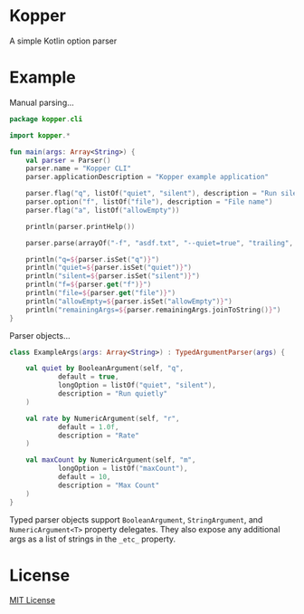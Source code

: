 # Kopper

A simple Kotlin option parser

# Example

Manual parsing…

```kotlin
package kopper.cli

import kopper.*

fun main(args: Array<String>) {
    val parser = Parser()
    parser.name = "Kopper CLI"
    parser.applicationDescription = "Kopper example application"

    parser.flag("q", listOf("quiet", "silent"), description = "Run silently")
    parser.option("f", listOf("file"), description = "File name")
    parser.flag("a", listOf("allowEmpty"))

    println(parser.printHelp())

    parser.parse(arrayOf("-f", "asdf.txt", "--quiet=true", "trailing", "arguments" ))

    println("q=${parser.isSet("q")}")
    println("quiet=${parser.isSet("quiet")}")
    println("silent=${parser.isSet("silent")}")
    println("f=${parser.get("f")}")
    println("file=${parser.get("file")}")
    println("allowEmpty=${parser.isSet("allowEmpty")}")
    println("remainingArgs=${parser.remainingArgs.joinToString()}")
}
```

Parser objects…

```kotlin
class ExampleArgs(args: Array<String>) : TypedArgumentParser(args) {

    val quiet by BooleanArgument(self, "q",
            default = true,
            longOption = listOf("quiet", "silent"),
            description = "Run quietly"
    )

    val rate by NumericArgument(self, "r", 
            default = 1.0f, 
            description = "Rate"
    )

    val maxCount by NumericArgument(self, "m", 
            longOption = listOf("maxCount"), 
            default = 10, 
            description = "Max Count"
    )
}
```

Typed parser objects support `BooleanArgument`, `StringArgument`, and `NumericArgument<T>` property delegates. They 
also expose any additional args as a list of strings in the `_etc_` property.

# License

[MIT License](./LICENSE)
